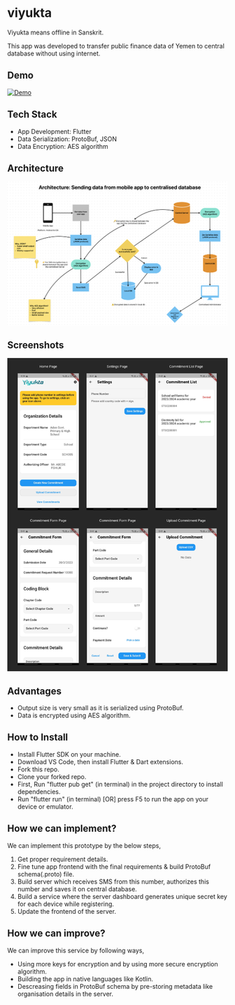 # viyukta

Viyukta means offline in Sanskrit.

This app was developed to transfer public finance data of Yemen to central database without using internet.

## Demo

[![Demo](https://img.youtube.com/vi/HybwjlJrkDM/0.jpg)](https://www.youtube.com/watch?v=HybwjlJrkDM)

## Tech Stack

- App Development: Flutter
- Data Serialization: ProtoBuf, JSON
- Data Encryption: AES algorithm

## Architecture

![Viyukta App Architecture](/assets/images/viyukta-architecture.png)

## Screenshots

![Viyukta App Screenshots](/assets/images/screenshots/viyukta-app-screeenshots.png)

## Advantages

- Output size is very small as it is serialized using ProtoBuf.
- Data is encrypted using AES algorithm.

## How to Install

- Install Flutter SDK on your machine.
- Download VS Code, then install Flutter & Dart extensions.
- Fork this repo.
- Clone your forked repo.
- First, Run "flutter pub get" (in terminal) in the project directory to install dependencies.
- Run "flutter run" (in terminal) [OR] press F5 to run the app on your device or emulator.

## How we can implement?

We can implement this prototype by the below steps,

1. Get proper requirement details.
2. Fine tune app frontend with the final requirements & build ProtoBuf schema(.proto) file.
3. Build server which receives SMS from this number, authorizes this number and saves it on central database.
4. Build a service where the server dashboard generates unique secret key for each device while registering.
5. Update the frontend of the server.

## How we can improve?

We can improve this service by following ways,

- Using more keys for encryption and by using more secure encryption algorithm.
- Building the app in native languages like Kotlin.
- Descreasing fields in ProtoBuf schema by pre-storing metadata like organisation details in the server.
